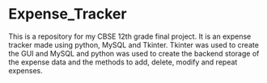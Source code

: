# Expense_Tracker
This is a repository for my CBSE 12th grade final project. It is an expense tracker made using python, MySQL and Tkinter. Tkinter was used to create the GUI and MySQL and python was used to create the backend storage of the expense data and the methods to add, delete, modify and repeat expenses.
